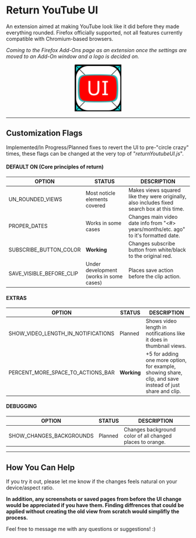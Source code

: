 # Return YouTube UI

An extension aimed at making YouTube look like it did before they made everything rounded. Firefox officially supported, not all features currently compatible with Chromium-based browsers.


_Coming to the Firefox Add-Ons page as an extension once the settings are moved to an Add-On window and a logo is decided on._

<div style="text-align: center;">
<img src="./icons/ReturnYoutubeUIIconV2R2_512.png" alt="[Return Youtube UI Logo]" width="128" height="auto" />
</div>

---

## Customization Flags

Implemented/In Progress/Planned fixes to revert the UI to pre-"circle crazy" times, these flags can be changed at the very top of "_returnYoutubeUI.js_".

#### DEFAULT ON (Core principles of return)
OPTION | STATUS | DESCRIPTION
-------|--------|------------
UN_ROUNDED_VIEWS | Most noticle elements covered | Makes views squared like they were originally, also includes fixed search box at this time.
PROPER_DATES | Works in some cases | Changes main video date info from "<#> years/months/etc. ago" to it's formatted date.
SUBSCRIBE_BUTTON_COLOR | **Working** | Changes subscribe button from white/black to the original red.
SAVE_VISIBLE_BEFORE_CLIP | Under development (works in some cases) | Places save action before the clip action.


#### EXTRAS
OPTION | STATUS | DESCRIPTION
-------|--------|------------
SHOW_VIDEO_LENGTH_IN_NOTIFICATIONS | Planned | Shows video length in notifications like it does in thumbnail views.
PERCENT_MORE_SPACE_TO_ACTIONS_BAR | **Working** | +5 for adding one more option, for example, showing share, clip, and save instead of just share and clip.

#### DEBUGGING
OPTION | STATUS | DESCRIPTION
-------|--------|------------
SHOW_CHANGES_BACKGROUNDS | Planned | Changes background color of all changed places to orange.

<hr/>

## How You Can Help

If you try it out, please let me know if the changes feels natural on your device/aspect ratio.

**In addition, any screenshots or saved pages from before the UI change would be appreciated if you have them. Finding diffrences that could be applied without creating the old view from scratch would simplifly the process.**

Feel free to message me with any questions or suggestions! :)
